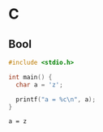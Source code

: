 # C

## Bool

```c
#include <stdio.h>

int main() {
  char a = 'z';

  printf("a = %c\n", a);
}
```

```
a = z
```